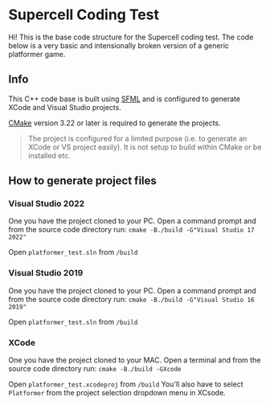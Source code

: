 # Supercell Coding Test
Hi! This is the base code structure for the Supercell coding test.
The code below is a very basic and intensionally broken version of a generic platformer game.

## Info
This C++ code base is built using  [SFML](https://www.sfml-dev.org/index.php) and is configured to generate XCode and Visual Studio projects.

[CMake](https://cmake.org/) version 3.22 or later is required to generate the projects.  
>The project is configured for a limited purpose (i.e. to generate an XCode or VS project easily).  It is not setup to build within CMake or be installed etc.

## How to generate project files

### Visual Studio 2022
One you have the project cloned to your PC.  Open a command prompt and from the source code directory run:
`cmake -B./build -G"Visual Studio 17 2022"`

Open `platformer_test.sln` from `/build`

### Visual Studio 2019
One you have the project cloned to your PC.  Open a command prompt and from the source code directory run:
`cmake -B./build -G"Visual Studio 16 2019"`

Open `platformer_test.sln` from `/build`

### XCode
One you have the project cloned to your MAC.  Open a terminal and from the source code directory run:
`cmake -B./build -GXcode`

Open `platformer_test.xcodeproj` from `/build`
You'll also have to select `Platformer` from the project selection dropdown menu in XCsode.
